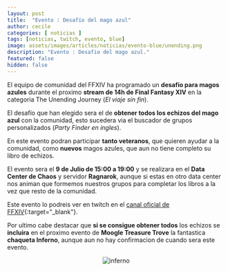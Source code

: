 ```yaml
---
layout: post
title:  "Evento : Desafío del mago azul"
author: cecile
categories: [ noticias ]
tags: [noticias, twitch, evento, blue]
image: assets/images/articles/noticias/evento-blue/unending.png
description: "Evento : Desafio del mago azul."
featured: false
hidden: false
---
```

El equipo de comunidad del FFXIV ha programado un **desafío para magos azules** durante el proximo **stream de 14h de Final Fantasy XIV** en la categoria The Unending Journey (*El viaje sin fin*).

El desafío que han elegido sera el de **obtener todos los echizos del mago azul** con la comunidad, esto sucedera via el buscador de grupos personalizados (*Party Finder en ingles*).

En este evento podran participar **tanto veteranos**, que quieren ayudar a la comunidad, como **nuevos** magos azules, que aun no tiene completo su libro de echizos.

El evento sera el **9 de Julio de 15:00 a 19:00** y se realizara  en el **Data Center de Chaos** y servidor **Ragnarok**, aunque si estas en otro data center nos animan que formemos nuestros grupos para completar los libros a la vez que resto de la comunidad. 

Este evento lo podreis ver en twitch en el [canal oficial de FFXIV](https://www.twitch.tv/finalfantasyxiv){:target="_blank"}.

Por ultimo cabe destacar que **si se consigue obtener todos** los echizos se **incluira** en el proximo evento de **Moogle Treasure Trove** la fantastica **chaqueta Inferno**, aunque aun no hay confirmacion de cuando sera este evento.

<p align="center"><img src="{{ site.baseurl }}/assets/images/articles/noticias/evento-blue/inferno.png" alt="inferno"/></p>

